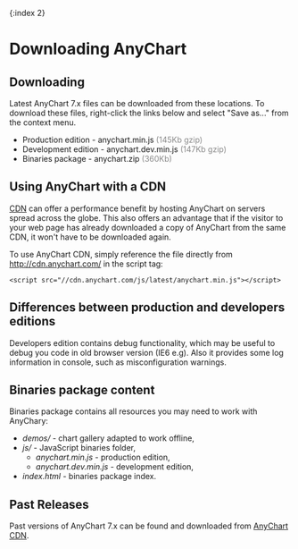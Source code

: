 {:index 2}
# Downloading AnyChart

## Downloading
Latest AnyChart 7.x files can be downloaded from these locations. To download these files, right-click the links below and select "Save as..." from the context menu.
* Production edition - anychart.min.js <span style="color:#898989;">(145Kb gzip)</span>
* Development edition - anychart.dev.min.js <span style="color:#898989;">(147Kb gzip)</span> 
* Binaries package - anychart.zip <span style="color:#898989;">(360Kb)</span>  


## Using AnyChart with a CDN
<a href="http://en.wikipedia.org/wiki/Content\_delivery\_network" target="_blank">CDN</a> can offer a performance benefit by hosting AnyChart on servers spread across the globe. This also offers an advantage that if the visitor to your web page has already downloaded a copy of AnyChart from the same CDN, it won't have to be downloaded again.
  
 
To use AnyChart CDN, simply reference the file directly from http://cdn.anychart.com/ in the script tag:
```
<script src="//cdn.anychart.com/js/latest/anychart.min.js"></script>
```

##  Differences between production and developers editions
Developers edition contains  debug functionality, which may be useful to debug you code in old browser version (IE6 e.g). Also it provides some log information in console, such as misconfiguration warnings. 

## Binaries package content
Binaries package contains all resources you may need to work with AnyChary:  
* _demos/_ - chart gallery adapted to work offline,
* _js/_ - JavaScript binaries folder,
  * _anychart.min.js_ - production edition,
  * _anychart.dev.min.js_ - development edition,
* _index.html_ - binaries package index.

## Past Releases
Past versions of AnyChart 7.x can be found and downloaded from <a href="https://cdn.anychart.com/" target="_blank">AnyChart CDN</a>.




